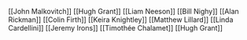 [[John Malkovitch]]
[[Hugh Grant]]
[[Liam Neeson]]
[[Bill Nighy]]
[[Alan Rickman]]
[[Colin Firth]]
[[Keira Knightley]]
[[Matthew Lillard]]
[[Linda Cardellini]]
[[Jeremy Irons]]
[[Timothée Chalamet]]
[[Hugh Grant]]
